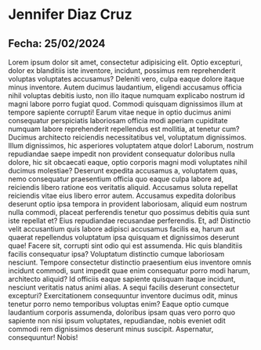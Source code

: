 # Jennifer Diaz Cruz
## Fecha: 25/02/2024
Lorem ipsum dolor sit amet, consectetur adipisicing elit. Optio excepturi, dolor ex blanditiis iste inventore, incidunt, possimus rem reprehenderit voluptas voluptates accusamus? Deleniti vero, culpa eaque dolore itaque minus inventore.
Autem ducimus laudantium, eligendi accusamus officia nihil voluptas debitis iusto, non illo itaque numquam explicabo nostrum id magni labore porro fugiat quod. Commodi quisquam dignissimos illum at tempore sapiente corrupti!
Earum vitae neque in optio ducimus animi consequatur perspiciatis laboriosam officia modi aperiam cupiditate numquam labore reprehenderit repellendus est mollitia, at tenetur cum? Ducimus architecto reiciendis necessitatibus vel, voluptatum dignissimos.
Illum dignissimos, hic asperiores voluptatem atque dolor! Laborum, nostrum repudiandae saepe impedit non provident consequatur doloribus nulla dolore, hic sit obcaecati eaque, optio corporis magni modi voluptates nihil ducimus molestiae?
Deserunt expedita accusamus a, voluptatem quas, nemo consequatur praesentium officia quo eaque culpa labore ad, reiciendis libero ratione eos veritatis aliquid. Accusamus soluta repellat reiciendis vitae eius libero error autem.
Accusamus expedita doloribus deserunt optio ipsa tempora in provident laboriosam, aliquid eum nostrum nulla commodi, placeat perferendis tenetur quo possimus debitis quia sunt iste repellat et? Eius repudiandae recusandae perferendis.
Et, ad! Distinctio velit accusantium quis labore adipisci accusamus facilis ea, harum aut quaerat repellendus voluptatum ipsa quisquam et dignissimos deserunt quae! Facere sit, corrupti sint odio qui est assumenda.
Hic quis blanditiis facilis consequatur ipsa? Voluptatum distinctio cumque laboriosam nesciunt. Tempore consectetur distinctio praesentium eius inventore omnis incidunt commodi, sunt impedit quae enim consequatur porro modi harum, architecto aliquid?
Id officiis eaque sapiente quisquam itaque incidunt, nesciunt veritatis natus animi alias. A sequi facilis deserunt consectetur excepturi? Exercitationem consequuntur inventore ducimus odit, minus tenetur porro nemo temporibus voluptas enim?
Eaque optio cumque laudantium corporis assumenda, doloribus ipsam quas vero porro quo sapiente non nisi ipsum voluptates, repudiandae, nobis eveniet odit commodi rem dignissimos deserunt minus suscipit. Aspernatur, consequuntur! Nobis!
